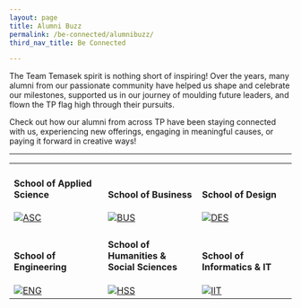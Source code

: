 ```yaml
---
layout: page
title: Alumni Buzz
permalink: /be-connected/alumnibuzz/
third_nav_title: Be Connected

---
```


The Team Temasek spirit is nothing short of inspiring! Over the years, many alumni from our passionate community have helped us shape and celebrate our milestones, supported us in our journey of moulding future leaders, and flown the TP flag high through their pursuits. 

Check out how our alumni from across TP have been staying connected with us, experiencing new offerings, engaging in meaningful causes, or paying it forward in creative ways!

---
<div>
    <table>
        <tr>
            <td style="width:33%; vertical-align:bottom; border:none"><h4>School of Applied Science</h4>
                <a href="{{site.baseurl}}/alumni/school_of_applied_science/">
                    <image src="{{site.baseurl}}/images/CCA_ac.jpg" style="display:block;margin-left:auto;margin-right:auto;" alt="ASC">
                    </image>
                </a>
            </td>
            <td style="width:33%; vertical-align:bottom; border:none"><h4>School of Business</h4>
                <a href="{{site.baseurl}}/alumni/school_of_business/">
                    <image src="{{site.baseurl}}/images/CCA_ascsc.jpg" style="display:block;margin-left:auto;margin-right:auto;" alt="BUS">
                    </image>
                </a>
            </td>
        <td style="width:33%; vertical-align:bottom; border:none"><h4>School of Design</h4>
                <a href="{{site.baseurl}}/alumni/school_of_design/">
                    <image src="{{site.baseurl}}/images/CCA_ascsc.jpg" style="display:block;margin-left:auto;margin-right:auto;" alt="DES">
                    </image>
                </a>
            </td>
        </tr>
        <tr>
            <td style="width:33%; vertical-align:bottom; border:none"><h4>School of Engineering</h4>
                <a href="{{site.baseurl}}/alumni/school_of_engineering/">
                    <image src="{{site.baseurl}}/images/CCA_ac.jpg" style="display:block;margin-left:auto;margin-right:auto;" alt="ENG">
                    </image>
                </a>
            </td>
            <td style="width:33%; vertical-align:bottom; border:none"><h4>School of Humanities & Social Sciences</h4>
                <a href="{{site.baseurl}}/alumni/school_of_humanities_ss/">
                    <image src="{{site.baseurl}}/images/CCA_ascsc.jpg" style="display:block;margin-left:auto;margin-right:auto;" alt="HSS">
                    </image>
                </a>
            </td>
        <td style="width:33%; vertical-align:bottom; border:none"><h4>School of Informatics & IT</h4>
                <a href="{{site.baseurl}}/alumni/school_of_informatics/">
                    <image src="{{site.baseurl}}/images/CCA_ascsc.jpg" style="display:block;margin-left:auto;margin-right:auto;" alt="IIT">
                    </image>
                </a>
            </td>
        </tr>
    </table>
</div>       
